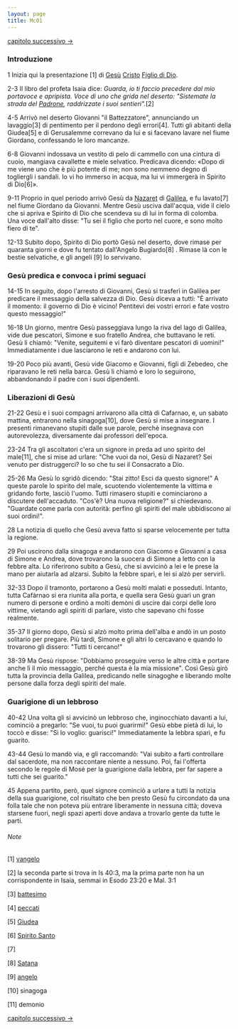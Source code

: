 ```yaml
---
layout: page
title: Mc01
---
```


 [capitolo successivo ->](Mc02.html)

### Introduzione
1 Inizia qui la presentazione [1] di [Gesù](/g/Gesù "wikilink") [Cristo](/Cristo "wikilink") [Figlio di Dio](/Figlio_di_Dio "wikilink").

2-3 Il libro del profeta Isaia dice: *Guarda, io ti faccio precedere dal mio portavoce e apripista. Voce di uno che grida nel deserto: "Sistemate la strada del [Padrone](/g/Signore "wikilink"), raddrizzate i suoi sentieri".*[2]

4-5 Arrivò nel deserto Giovanni "il Battezzatore", annunciando un lavaggio[3] di pentimento per il perdono degli errori[4]. Tutti gli abitanti della Giudea[5] e di Gerusalemme correvano da lui e si facevano lavare nel fiume Giordano, confessando le loro mancanze.

6-8 Giovanni indossava un vestito di pelo di cammello con una cintura di cuoio, mangiava cavallette e miele selvatico. Predicava dicendo: «Dopo di me viene uno che è più potente di me; non sono nemmeno degno di togliergli i sandali. Io vi ho immerso in acqua, ma lui vi immergerà in Spirito di Dio[6]».

9-11 Proprio in quel periodo arrivò Gesù da [Nazaret](/Nazaret "wikilink") di [Galilea](/Galilea "wikilink"), e fu lavato[7] nel fiume Giordano da Giovanni. Mentre Gesù usciva dall'acqua, vide il cielo che si apriva e Spirito di Dio che scendeva su di lui in forma di colomba. Una voce dall'alto disse: "Tu sei il figlio che porto nel cuore, e sono molto fiero di te".

12-13 Subito dopo, Spirito di Dio portò Gesù nel deserto, dove rimase per quaranta giorni e dove fu tentato dall'Angelo Bugiardo[8] . Rimase là con le bestie selvatiche, e gli angeli [9] lo servivano.

### Gesù predica e convoca i primi seguaci
14-15 In seguito, dopo l'arresto di Giovanni, Gesù si trasferì in Galilea per predicare il messaggio della salvezza di Dio. Gesù diceva a tutti: "È arrivato il momento: il governo di Dio è vicino! Pentitevi dei vostri errori e fate vostro questo messaggio!"

16-18 Un giorno, mentre Gesù passeggiava lungo la riva del lago di Galilea, vide due pescatori, Simone e suo fratello Andrea, che buttavano le reti. Gesù li chiamò: "Venite, seguitemi e vi farò diventare pescatori di uomini!" Immediatamente i due lasciarono le reti e andarono con lui.

19-20 Poco più avanti, Gesù vide Giacomo e Giovanni, figli di Zebedeo, che riparavano le reti nella barca. Gesù li chiamò e loro lo seguirono, abbandonando il padre con i suoi dipendenti.

### Liberazioni di Gesù
21-22 Gesù e i suoi compagni arrivarono alla città di Cafarnao, e, un sabato mattina, entrarono nella sinagoga[10], dove Gesù si mise a insegnare. I presenti rimanevano stupiti dalle sue parole, perchè insegnava con autorevolezza, diversamente dai professori dell'epoca.

23-24 Tra gli ascoltatori c'era un signore in preda ad uno spirito del male[11], che si mise ad urlare: "Che vuoi da noi, Gesù di Nazaret? Sei venuto per distruggerci? Io so che tu sei il Consacrato a Dio.

25-26 Ma Gesù lo sgridò dicendo: "Stai zitto! Esci da questo signore!" A queste parole lo spirito del male, scuotendo violentemente la vittima e gridando forte, lasciò l'uomo. Tutti rimasero stupiti e cominciarono a discutere dell'accaduto. "Cos'è? Una nuova religione?" si chiedevano. "Guardate come parla con autorità: perfino gli spiriti del male ubbidiscono ai suoi ordini!".

28 La notizia di quello che Gesù aveva fatto si sparse velocemente per tutta la regione.

29 Poi uscirono dalla sinagoga e andarono con Giacomo e Giovanni a casa di Simone e Andrea, dove trovarono la suocera di Simone a letto con la febbre alta. Lo riferirono subito a Gesù, che si avvicinò a lei e le prese la mano per aiutarla ad alzarsi. Subito la febbre sparì, e lei si alzò per servirli.

32-33 Dopo il tramonto, portarono a Gesù molti malati e posseduti. Intanto, tutta Cafàrnao si era riunita alla porta, e quella sera Gesù guarì un gran numero di persone e ordinò a molti demòni di uscire dai corpi delle loro vittime, vietando agli spiriti di parlare, visto che sapevano chi fosse realmente.

35-37 Il giorno dopo, Gesù si alzò molto prima dell'alba e andò in un posto solitario per pregare. Più tardi, Simone e gli altri lo cercavano e quando lo trovarono gli dissero: "Tutti ti cercano!"

38-39 Ma Gesù rispose: "Dobbiamo proseguire verso le altre città e portare anche lì il mio messaggio, perché questa è la mia missione". Così Gesù girò tutta la provincia della Galilea, predicando nelle sinagoghe e liberando molte persone dalla forza degli spiriti del male.

### Guarigione di un lebbroso
40-42 Una volta gli si avvicinò un lebbroso che, inginocchiato davanti a lui, cominciò a pregarlo: "Se vuoi, tu puoi guarirmi!" Gesù ebbe pietà di lui, lo toccò e disse: "Sì lo voglio: guarisci!" Immediatamente la lebbra sparì, e fu guarito.

43-44 Gesù lo mandò via, e gli raccomandò: "Vai subito a farti controllare dal sacerdote, ma non raccontare niente a nessuno. Poi, fai l'offerta secondo le regole di Mosé per la guarigione dalla lebbra, per far sapere a tutti che sei guarito."

45 Appena partito, però, quel signore cominciò a urlare a tutti la notizia della sua guarigione, col risultato che ben presto Gesù fu circondato da una folla tale che non poteva più entrare liberamente in nessuna città; doveva starsene fuori, negli spazi aperti dove andava a trovarlo gente da tutte le parti.

###### Note
[1] [vangelo](/g/vangelo "wikilink")

[2] la seconda parte si trova in Is 40:3, ma la prima parte non ha un corrispondente in Isaia, semmai in Esodo 23:20 e Mal. 3:1

[3] [battesimo](/g/battesimo "wikilink")

[4] [peccati](/g/peccato "wikilink")

[5] [Giudea](/g/Giudea "wikilink")

[6] [Spirito Santo](/g/Spirito_Santo "wikilink")

[7]

[8] [Satana](/g/Satana "wikilink")

[9] [angelo](/g/angelo "wikilink")

[10] sinagoga

[11] demonio

 [capitolo successivo ->](Mc02.html)